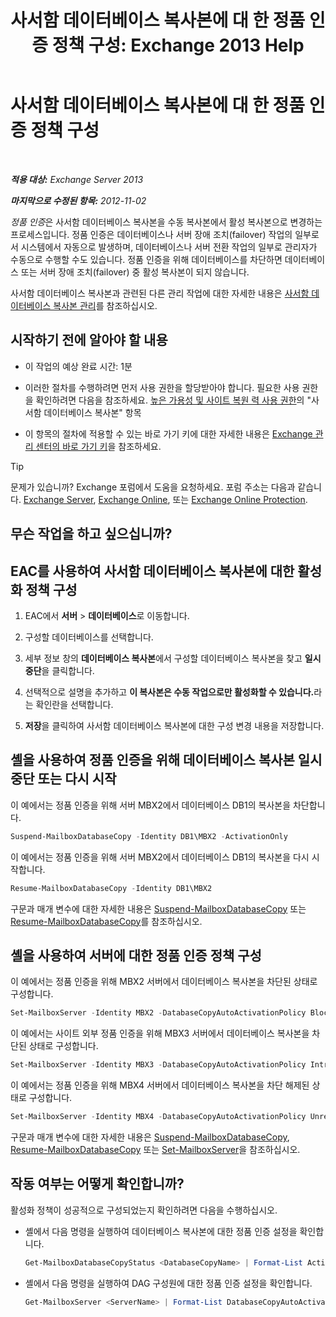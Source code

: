 ﻿---
title: '사서함 데이터베이스 복사본에 대 한 정품 인증 정책 구성: Exchange 2013 Help'
TOCTitle: 사서함 데이터베이스 복사본에 대 한 정품 인증 정책 구성
ms:assetid: 6b37ed6e-2e36-4688-b485-8fdbb8193ec8
ms:mtpsurl: https://technet.microsoft.com/ko-kr/library/Dd298046(v=EXCHG.150)
ms:contentKeyID: 50483387
ms.date: 05/22/2018
mtps_version: v=EXCHG.150
ms.translationtype: MT
---

# 사서함 데이터베이스 복사본에 대 한 정품 인증 정책 구성

 

_**적용 대상:** Exchange Server 2013_

_**마지막으로 수정된 항목:** 2012-11-02_

*정품 인증*은 사서함 데이터베이스 복사본을 수동 복사본에서 활성 복사본으로 변경하는 프로세스입니다. 정품 인증은 데이터베이스나 서버 장애 조치(failover) 작업의 일부로서 시스템에서 자동으로 발생하며, 데이터베이스나 서버 전환 작업의 일부로 관리자가 수동으로 수행할 수도 있습니다. 정품 인증을 위해 데이터베이스를 차단하면 데이터베이스 또는 서버 장애 조치(failover) 중 활성 복사본이 되지 않습니다.

사서함 데이터베이스 복사본과 관련된 다른 관리 작업에 대한 자세한 내용은 [사서함 데이터베이스 복사본 관리](managing-mailbox-database-copies-exchange-2013-help.md)를 참조하십시오.

## 시작하기 전에 알아야 할 내용

  - 이 작업의 예상 완료 시간: 1분

  - 이러한 절차를 수행하려면 먼저 사용 권한을 할당받아야 합니다. 필요한 사용 권한을 확인하려면 다음을 참조하세요. [높은 가용성 및 사이트 복원 력 사용 권한](high-availability-and-site-resilience-permissions-exchange-2013-help.md)의 "사서함 데이터베이스 복사본" 항목

  - 이 항목의 절차에 적용할 수 있는 바로 가기 키에 대한 자세한 내용은 [Exchange 관리 센터의 바로 가기 키](keyboard-shortcuts-in-the-exchange-admin-center-exchange-online-protection-help.md)을 참조하세요.


> [!TIP]
> 문제가 있습니까? Exchange 포럼에서 도움을 요청하세요. 포럼 주소는 다음과 같습니다. <A href="https://go.microsoft.com/fwlink/p/?linkid=60612">Exchange Server</A>, <A href="https://go.microsoft.com/fwlink/p/?linkid=267542">Exchange Online</A>, 또는 <A href="https://go.microsoft.com/fwlink/p/?linkid=285351">Exchange Online Protection</A>.



## 무슨 작업을 하고 싶으십니까?

## EAC를 사용하여 사서함 데이터베이스 복사본에 대한 활성화 정책 구성

1.  EAC에서 **서버** \> **데이터베이스**로 이동합니다.

2.  구성할 데이터베이스를 선택합니다.

3.  세부 정보 창의 **데이터베이스 복사본**에서 구성할 데이터베이스 복사본을 찾고 **일시 중단**을 클릭합니다.

4.  선택적으로 설명을 추가하고 <strong>이 복사본은 수동 작업으로만 활성화할 수 있습니다.</strong>라는 확인란을 선택합니다.

5.  **저장**을 클릭하여 사서함 데이터베이스 복사본에 대한 구성 변경 내용을 저장합니다.

## 셸을 사용하여 정품 인증을 위해 데이터베이스 복사본 일시 중단 또는 다시 시작

이 예에서는 정품 인증을 위해 서버 MBX2에서 데이터베이스 DB1의 복사본을 차단합니다.

```powershell
Suspend-MailboxDatabaseCopy -Identity DB1\MBX2 -ActivationOnly
```

이 예에서는 정품 인증을 위해 서버 MBX2에서 데이터베이스 DB1의 복사본을 다시 시작합니다.

```powershell
Resume-MailboxDatabaseCopy -Identity DB1\MBX2
```

구문과 매개 변수에 대한 자세한 내용은 [Suspend-MailboxDatabaseCopy](https://technet.microsoft.com/ko-kr/library/dd351074\(v=exchg.150\)) 또는 [Resume-MailboxDatabaseCopy](https://technet.microsoft.com/ko-kr/library/dd335220\(v=exchg.150\))를 참조하십시오.

## 셸을 사용하여 서버에 대한 정품 인증 정책 구성

이 예에서는 정품 인증을 위해 MBX2 서버에서 데이터베이스 복사본을 차단된 상태로 구성합니다.

```powershell
Set-MailboxServer -Identity MBX2 -DatabaseCopyAutoActivationPolicy Blocked
```

이 예에서는 사이트 외부 정품 인증을 위해 MBX3 서버에서 데이터베이스 복사본을 차단된 상태로 구성합니다.

```powershell
Set-MailboxServer -Identity MBX3 -DatabaseCopyAutoActivationPolicy IntrasiteOnly
```

이 예에서는 정품 인증을 위해 MBX4 서버에서 데이터베이스 복사본을 차단 해제된 상태로 구성합니다.

```powershell
Set-MailboxServer -Identity MBX4 -DatabaseCopyAutoActivationPolicy Unrestricted
```

구문과 매개 변수에 대한 자세한 내용은 [Suspend-MailboxDatabaseCopy](https://technet.microsoft.com/ko-kr/library/dd351074\(v=exchg.150\)), [Resume-MailboxDatabaseCopy](https://technet.microsoft.com/ko-kr/library/dd335220\(v=exchg.150\)) 또는 [Set-MailboxServer](https://technet.microsoft.com/ko-kr/library/aa998651\(v=exchg.150\))을 참조하십시오.

## 작동 여부는 어떻게 확인합니까?

활성화 정책이 성공적으로 구성되었는지 확인하려면 다음을 수행하십시오.

  - 셸에서 다음 명령을 실행하여 데이터베이스 복사본에 대한 정품 인증 설정을 확인합니다.
    
    ```powershell
    Get-MailboxDatabaseCopyStatus <DatabaseCopyName> | Format-List ActivationSuspended
    ```

  - 셸에서 다음 명령을 실행하여 DAG 구성원에 대한 정품 인증 설정을 확인합니다.
    
    ```powershell
    Get-MailboxServer <ServerName> | Format-List DatabaseCopyAutoActivationPolicy
    ```

